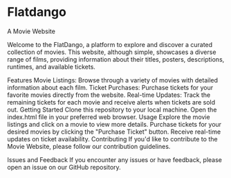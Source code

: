 # Flatdango
A Movie Website

Welcome to the FlatDango, a platform to explore and discover a curated collection of movies. This website, although simple, showcases a diverse range of films, providing information about their titles, posters, descriptions, runtimes, and available tickets.

Features
Movie Listings: Browse through a variety of movies with detailed information about each film.
Ticket Purchases: Purchase tickets for your favorite movies directly from the website.
Real-time Updates: Track the remaining tickets for each movie and receive alerts when tickets are sold out.
Getting Started
Clone this repository to your local machine.
Open the index.html file in your preferred web browser.
Usage
Explore the movie listings and click on a movie to view more details.
Purchase tickets for your desired movies by clicking the "Purchase Ticket" button.
Receive real-time updates on ticket availability.
Contributing
If you'd like to contribute to the Movie Website, please follow our contribution guidelines.

Issues and Feedback
If you encounter any issues or have feedback, please open an issue on our GitHub repository.